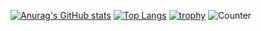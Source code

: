 [![Anurag's GitHub stats](https://github-readme-stats.vercel.app/api?username=AkariKokuba)](https://github.com/anuraghazra/github-readme-stats)
[![Top Langs](https://github-readme-stats.vercel.app/api/top-langs/?username=AkariKokuba)](https://github.com/anuraghazra/github-readme-stats)
[![trophy](https://github-profile-trophy.vercel.app/?username=AkariKokuba)](https://github.com/ryo-ma/github-profile-trophy)
![Counter](https://profile-counter.glitch.me/AkariKokuba/count.svg)
<!--
**AkariKokuba/AkariKokuba** is a ✨ _special_ ✨ repository because its `README.md` (this file) appears on your GitHub profile.

Here are some ideas to get you started:

- 🔭 I’m currently working on ...
- 🌱 I’m currently learning ...
- 👯 I’m looking to collaborate on ...
- 🤔 I’m looking for help with ...
- 💬 Ask me about ...
- 📫 How to reach me: ...
- 😄 Pronouns: ...
- ⚡ Fun fact: ...
-->

